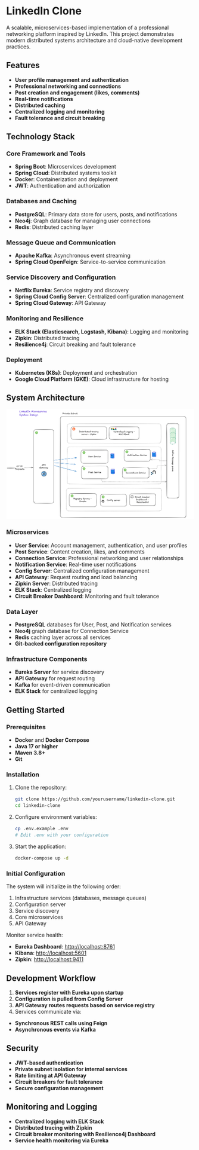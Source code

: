 # LinkedIn Clone

A scalable, microservices-based implementation of a professional networking platform inspired by LinkedIn. This project
demonstrates modern distributed systems architecture and cloud-native development practices.

## Features

- **User profile management and authentication**
- **Professional networking and connections**
- **Post creation and engagement (likes, comments)**
- **Real-time notifications**
- **Distributed caching**
- **Centralized logging and monitoring**
- **Fault tolerance and circuit breaking**

## Technology Stack

### Core Framework and Tools

- **Spring Boot**: Microservices development
- **Spring Cloud**: Distributed systems toolkit
- **Docker**: Containerization and deployment
- **JWT**: Authentication and authorization

### Databases and Caching

- **PostgreSQL**: Primary data store for users, posts, and notifications
- **Neo4j**: Graph database for managing user connections
- **Redis**: Distributed caching layer

### Message Queue and Communication

- **Apache Kafka**: Asynchronous event streaming
- **Spring Cloud OpenFeign**: Service-to-service communication

### Service Discovery and Configuration

- **Netflix Eureka**: Service registry and discovery
- **Spring Cloud Config Server**: Centralized configuration management
- **Spring Cloud Gateway**: API Gateway

### Monitoring and Resilience

- **ELK Stack (Elasticsearch, Logstash, Kibana)**: Logging and monitoring
- **Zipkin**: Distributed tracing
- **Resilience4j**: Circuit breaking and fault tolerance

### Deployment

- **Kubernetes (K8s)**: Deployment and orchestration
- **Google Cloud Platform (GKE)**: Cloud infrastructure for hosting

## System Architecture

![Architecture Diagram](images/Linked_In_Microservices_Design.png)

### Microservices

- **User Service**: Account management, authentication, and user profiles
- **Post Service**: Content creation, likes, and comments
- **Connection Service**: Professional networking and user relationships
- **Notification Service**: Real-time user notifications
- **Config Server**: Centralized configuration management
- **API Gateway**: Request routing and load balancing
- **Zipkin Server**: Distributed tracing
- **ELK Stack**: Centralized logging
- **Circuit Breaker Dashboard**: Monitoring and fault tolerance

### Data Layer

- **PostgreSQL** databases for User, Post, and Notification services
- **Neo4j** graph database for Connection Service
- **Redis** caching layer across all services
- **Git-backed configuration repository**

### Infrastructure Components

- **Eureka Server** for service discovery
- **API Gateway** for request routing
- **Kafka** for event-driven communication
- **ELK Stack** for centralized logging

## Getting Started

### Prerequisites

- **Docker** and **Docker Compose**
- **Java 17 or higher**
- **Maven 3.8+**
- **Git**

### Installation

1. Clone the repository:

   ```bash
   git clone https://github.com/yourusername/linkedin-clone.git
   cd linkedin-clone
   ```

2. Configure environment variables:

   ```bash
   cp .env.example .env
   # Edit .env with your configuration
   ```

3. Start the application:

   ```bash
   docker-compose up -d
   ```

### Initial Configuration

The system will initialize in the following order:

1. Infrastructure services (databases, message queues)
2. Configuration server
3. Service discovery
4. Core microservices
5. API Gateway

Monitor service health:

- **Eureka Dashboard**: [http://localhost:8761](http://localhost:8761)
- **Kibana**: [http://localhost:5601](http://localhost:5601)
- **Zipkin**: [http://localhost:9411](http://localhost:9411)

## Development Workflow

1. **Services register with Eureka upon startup**
2. **Configuration is pulled from Config Server**
3. **API Gateway routes requests based on service registry**
4. Services communicate via:

- **Synchronous REST calls using Feign**
- **Asynchronous events via Kafka**

## Security

- **JWT-based authentication**
- **Private subnet isolation for internal services**
- **Rate limiting at API Gateway**
- **Circuit breakers for fault tolerance**
- **Secure configuration management**

## Monitoring and Logging

- **Centralized logging with ELK Stack**
- **Distributed tracing with Zipkin**
- **Circuit breaker monitoring with Resilience4j Dashboard**
- **Service health monitoring via Eureka**


